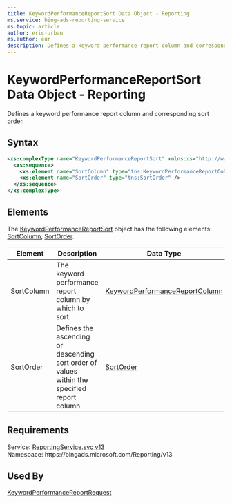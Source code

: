```yaml
---
title: KeywordPerformanceReportSort Data Object - Reporting
ms.service: bing-ads-reporting-service
ms.topic: article
author: eric-urban
ms.author: eur
description: Defines a keyword performance report column and corresponding sort order.
---
```

# KeywordPerformanceReportSort Data Object - Reporting
Defines a keyword performance report column and corresponding sort order.

## Syntax
```xml
<xs:complexType name="KeywordPerformanceReportSort" xmlns:xs="http://www.w3.org/2001/XMLSchema">
  <xs:sequence>
    <xs:element name="SortColumn" type="tns:KeywordPerformanceReportColumn" />
    <xs:element name="SortOrder" type="tns:SortOrder" />
  </xs:sequence>
</xs:complexType>
```

## <a name="elements"></a>Elements

The [KeywordPerformanceReportSort](keywordperformancereportsort.md) object has the following elements: [SortColumn](#sortcolumn), [SortOrder](#sortorder).

|Element|Description|Data Type|
|-----------|---------------|-------------|
|<a name="sortcolumn"></a>SortColumn|The keyword performance report column by which to sort.|[KeywordPerformanceReportColumn](keywordperformancereportcolumn.md)|
|<a name="sortorder"></a>SortOrder|Defines the ascending or descending sort order of values within the specified report column.|[SortOrder](sortorder.md)|

## Requirements
Service: [ReportingService.svc v13](https://reporting.api.bingads.microsoft.com/Api/Advertiser/Reporting/v13/ReportingService.svc)  
Namespace: https\://bingads.microsoft.com/Reporting/v13  

## Used By
[KeywordPerformanceReportRequest](keywordperformancereportrequest.md)  

